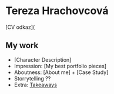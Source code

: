 # Tereza Hrachovcová
[CV odkaz](
## My work
- [Character Description]
- Impression: [My best portfolio pieces]
- Aboutness: [About me] + [Case Study]
- Storrytelling ??
- Extra: [Takeaways](takeaways.md)
